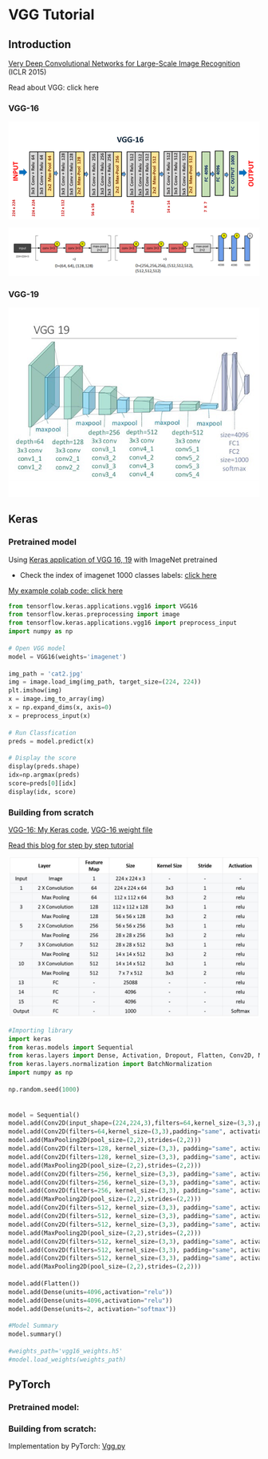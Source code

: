 # VGG Tutorial

## Introduction

[Very Deep Convolutional Networks for Large-Scale Image Recognition](https://arxiv.org/abs/1409.1556) (ICLR 2015)

Read about VGG: click here

### VGG-16

![](<../../.gitbook/assets/image (224).png>)

![](<../../.gitbook/assets/image (238) (1) (1).png>)

### VGG-19

![](<../../.gitbook/assets/image (235).png>)

## Keras

### Pretrained model

Using [Keras application of VGG 16, 19](https://keras.io/api/applications/vgg/#vgg16-function) with ImageNet pretrained

* Check the index of imagenet 1000 classes labels: [click here](https://gist.github.com/yrevar/942d3a0ac09ec9e5eb3a)

[My example colab code: click here](https://colab.research.google.com/drive/1yjiFt1BiTE7H8BduxJU-8hWSumH-KDW7#scrollTo=zHK9wFdofwor)

```python
from tensorflow.keras.applications.vgg16 import VGG16
from tensorflow.keras.preprocessing import image
from tensorflow.keras.applications.vgg16 import preprocess_input
import numpy as np

# Open VGG model
model = VGG16(weights='imagenet')

img_path = 'cat2.jpg'
img = image.load_img(img_path, target_size=(224, 224))
plt.imshow(img)
x = image.img_to_array(img)
x = np.expand_dims(x, axis=0)
x = preprocess_input(x)

# Run Classfication
preds = model.predict(x)

# Display the score
display(preds.shape)
idx=np.argmax(preds)
score=preds[0][idx]
display(idx, score)
```

### Building from scratch

[VGG-16: My Keras code](https://colab.research.google.com/drive/1TUI3WX639yajO0Hf6KW-GsQ8VCZxPFod?usp=sharing), [VGG-16 weight file](https://drive.google.com/u/1/uc?id=0Bz7KyqmuGsilT0J5dmRCM0ROVHc\&export=download)

[Read this blog for step by step tutorial](https://towardsdatascience.com/step-by-step-vgg16-implementation-in-keras-for-beginners-a833c686ae6c)

![](<../../.gitbook/assets/image (251).png>)

```python
#Importing library
import keras
from keras.models import Sequential
from keras.layers import Dense, Activation, Dropout, Flatten, Conv2D, MaxPooling2D
from keras.layers.normalization import BatchNormalization
import numpy as np

np.random.seed(1000)


model = Sequential()
model.add(Conv2D(input_shape=(224,224,3),filters=64,kernel_size=(3,3),padding="same", activation="relu"))
model.add(Conv2D(filters=64,kernel_size=(3,3),padding="same", activation="relu"))
model.add(MaxPooling2D(pool_size=(2,2),strides=(2,2)))
model.add(Conv2D(filters=128, kernel_size=(3,3), padding="same", activation="relu"))
model.add(Conv2D(filters=128, kernel_size=(3,3), padding="same", activation="relu"))
model.add(MaxPooling2D(pool_size=(2,2),strides=(2,2)))
model.add(Conv2D(filters=256, kernel_size=(3,3), padding="same", activation="relu"))
model.add(Conv2D(filters=256, kernel_size=(3,3), padding="same", activation="relu"))
model.add(Conv2D(filters=256, kernel_size=(3,3), padding="same", activation="relu"))
model.add(MaxPooling2D(pool_size=(2,2),strides=(2,2)))
model.add(Conv2D(filters=512, kernel_size=(3,3), padding="same", activation="relu"))
model.add(Conv2D(filters=512, kernel_size=(3,3), padding="same", activation="relu"))
model.add(Conv2D(filters=512, kernel_size=(3,3), padding="same", activation="relu"))
model.add(MaxPooling2D(pool_size=(2,2),strides=(2,2)))
model.add(Conv2D(filters=512, kernel_size=(3,3), padding="same", activation="relu"))
model.add(Conv2D(filters=512, kernel_size=(3,3), padding="same", activation="relu"))
model.add(Conv2D(filters=512, kernel_size=(3,3), padding="same", activation="relu"))
model.add(MaxPooling2D(pool_size=(2,2),strides=(2,2)))

model.add(Flatten())
model.add(Dense(units=4096,activation="relu"))
model.add(Dense(units=4096,activation="relu"))
model.add(Dense(units=2, activation="softmax"))

#Model Summary
model.summary()

#weights_path='vgg16_weights.h5'
#model.load_weights(weights_path)
```

## PyTorch

### Pretrained model:

### Building from scratch:

Implementation by PyTorch: [Vgg.py](https://github.com/pytorch/vision/blob/master/torchvision/models/vgg.py)

